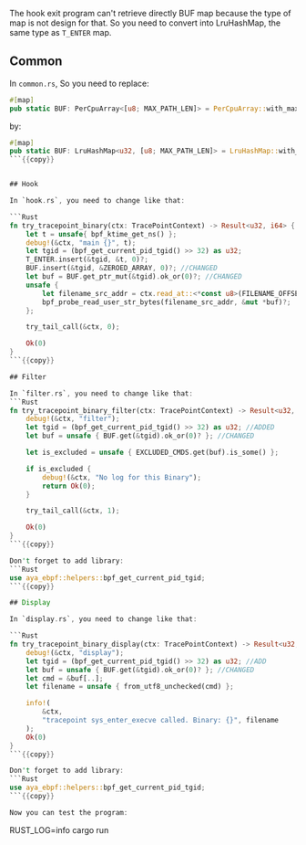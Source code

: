 The hook exit program can't retrieve directly BUF map because the type of map is not design for that. So you need to convert into LruHashMap, the same type as `T_ENTER` map.

## Common

In `common.rs`, So you need to replace:
```Rust
#[map]
pub static BUF: PerCpuArray<[u8; MAX_PATH_LEN]> = PerCpuArray::with_max_entries(1, 0);
```

by:

```Rust
#[map]
pub static BUF: LruHashMap<u32, [u8; MAX_PATH_LEN]> = LruHashMap::with_max_entries(16, 0);
```{{copy}}


## Hook

In `hook.rs`, you need to change like that:

```Rust
fn try_tracepoint_binary(ctx: TracePointContext) -> Result<u32, i64> {
    let t = unsafe{ bpf_ktime_get_ns() };
    debug!(&ctx, "main {}", t);
    let tgid = (bpf_get_current_pid_tgid() >> 32) as u32;
    T_ENTER.insert(&tgid, &t, 0)?;
    BUF.insert(&tgid, &ZEROED_ARRAY, 0)?; //CHANGED
    let buf = BUF.get_ptr_mut(&tgid).ok_or(0)?; //CHANGED
    unsafe {
        let filename_src_addr = ctx.read_at::<*const u8>(FILENAME_OFFSET)?;
        bpf_probe_read_user_str_bytes(filename_src_addr, &mut *buf)?;
    };

    try_tail_call(&ctx, 0);

    Ok(0)
}
```{{copy}}

## Filter

In `filter.rs`, you need to change like that:
```Rust
fn try_tracepoint_binary_filter(ctx: TracePointContext) -> Result<u32, i64> {
    debug!(&ctx, "filter");
    let tgid = (bpf_get_current_pid_tgid() >> 32) as u32; //ADDED
    let buf = unsafe { BUF.get(&tgid).ok_or(0)? }; //CHANGED

    let is_excluded = unsafe { EXCLUDED_CMDS.get(buf).is_some() };

    if is_excluded {
        debug!(&ctx, "No log for this Binary");
        return Ok(0);
    }

    try_tail_call(&ctx, 1);

    Ok(0)
}
```{{copy}}

Don't forget to add library:
```Rust
use aya_ebpf::helpers::bpf_get_current_pid_tgid;
```{{copy}}

## Display

In `display.rs`, you need to change like that:

```Rust
fn try_tracepoint_binary_display(ctx: TracePointContext) -> Result<u32, i64> {
    debug!(&ctx, "display");
    let tgid = (bpf_get_current_pid_tgid() >> 32) as u32; //ADD
    let buf = unsafe { BUF.get(&tgid).ok_or(0)? }; //CHANGED
    let cmd = &buf[..];
    let filename = unsafe { from_utf8_unchecked(cmd) };

    info!(
        &ctx,
        "tracepoint sys_enter_execve called. Binary: {}", filename
    );
    Ok(0)
}
```{{copy}}

Don't forget to add library:
```Rust
use aya_ebpf::helpers::bpf_get_current_pid_tgid;
```{{copy}}

Now you can test the program:
```
RUST_LOG=info cargo run
```{{exec interrupt}}
